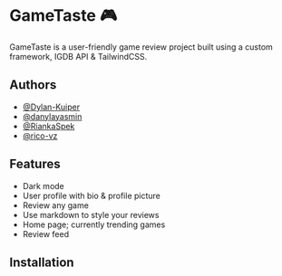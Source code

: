 
# GameTaste 🎮

GameTaste is a user-friendly game review project built using a custom framework, IGDB API & TailwindCSS.

## Authors

- [@Dylan-Kuiper](https://github.com/Dylan-Kuiper)
- [@danylayasmin](https://github.com/danylayasmin)
- [@RiankaSpek](https://github.com/RiankaSpek)
- [@rico-vz](https://github.com/rico-vz)

## Features

- Dark mode
- User profile with bio & profile picture
- Review any game
- Use markdown to style your reviews
- Home page; currently trending games
- Review feed

## Installation


